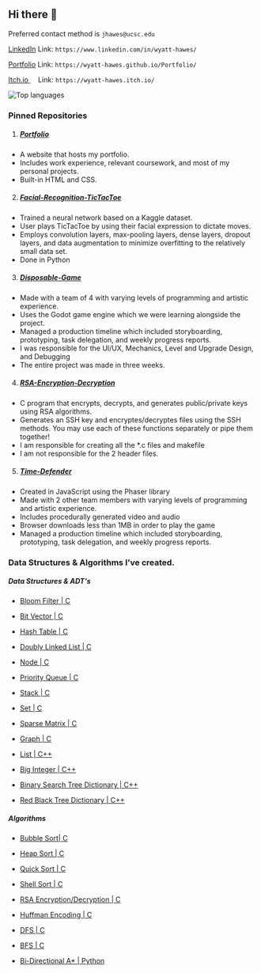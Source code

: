 Hi there 👋
---------

Preferred contact method is ```jhawes@ucsc.edu```

[LinkedIn](https://www.linkedin.com/in/wyatt-hawes/) Link: ```https://www.linkedin.com/in/wyatt-hawes/```

[Portfolio](https://wyatt-hawes.github.io/Portfolio/) Link: ```https://wyatt-hawes.github.io/Portfolio/```

[Itch.io   ](https://wyatt-hawes.itch.io/) &nbsp;&nbsp;&nbsp;&nbsp;Link: ```https://wyatt-hawes.itch.io/```

![Top languages](https://github-readme-stats.vercel.app/api/top-langs/?username=Wyatt-Hawes)

### Pinned Repositories

1. ##### [Portfolio](https://github.com/Wyatt-Hawes/Portfolio)
- A website that hosts my portfolio.
- Includes work experience, relevant coursework, and most of my personal projects.
- Built-in HTML and CSS.

2. ##### [Facial-Recognition-TicTacToe](https://github.com/Wyatt-Hawes/Facial-Recognition-TicTacToe)
- Trained a neural network based on a Kaggle dataset.
- User plays TicTacToe by using their facial expression to dictate moves.
- Employs convolution layers, max-pooling layers, dense layers, dropout layers,
  and data augmentation to minimize overfitting to the relatively small data set.
- Done in Python

3. ##### [Disposable-Game](https://github.com/Wyatt-Hawes/Disposable-Game)
- Made with a team of 4 with varying levels of programming and artistic experience.
- Uses the Godot game engine which we were learning alongside the project.
- Managed a production timeline which included storyboarding, prototyping, task delegation, 
and weekly progress reports.
- I was responsible for the UI/UX, Mechanics, Level and Upgrade Design, and Debugging
- The entire project was made in three weeks.

4. ##### [RSA-Encryption-Decryption](https://github.com/Wyatt-Hawes/RSA-Encryption-Decryption)
- C program that encrypts, decrypts, and generates public/private keys using RSA algorithms.
- Generates an SSH key and encryptes/decryptes files using the SSH methods. You may use each of these functions separately or pipe them together!
- I am responsible for creating all the *.c files and makefile
- I am not responsible for the 2 header files.

5. ##### [Time-Defender](https://github.com/Wyatt-Hawes/Time-Defender)
- Created in JavaScript using the Phaser library
- Made with 2 other team members with varying levels of programming and artistic experience.
- Includes procedurally generated video and audio
- Browser downloads less than 1MB in order to play the game
- Managed a production timeline which included storyboarding, prototyping, task delegation, and weekly progress reports.

### Data Structures & Algorithms I've created.

##### Data Structures & ADT's
- [Bloom Filter | C](https://github.com/Wyatt-Hawes/Data_Structures_in_C/blob/main/bf.c)
- [Bit Vector | C](https://github.com/Wyatt-Hawes/Data_Structures_in_C/blob/main/bv.c)
- [Hash Table | C](https://github.com/Wyatt-Hawes/Data_Structures_in_C/blob/main/ht.c)
- [Doubly Linked List | C](https://github.com/Wyatt-Hawes/Doubly_Linked_List_in_C/blob/main/List.c)
- [Node | C](https://github.com/Wyatt-Hawes/Data_Structures_in_C/blob/main/node.c)
- [Priority Queue | C](https://github.com/Wyatt-Hawes/Huffman-Encoding-Decoding/blob/main/pq.c)
- [Stack | C](https://github.com/Wyatt-Hawes/Huffman-Encoding-Decoding/blob/main/stack.c)
- [Set | C](https://github.com/Wyatt-Hawes/Sorting_Algorithms_in_C/blob/main/set.c)
- [Sparse Matrix | C](https://github.com/Wyatt-Hawes/Sparse_Matrix_in_C/blob/main/Matrix.c)
- [Graph | C](https://github.com/Wyatt-Hawes/Graph_with_adjacency_lists)

- [List | C++](https://github.com/Wyatt-Hawes/List_ADT_in_Cpp/blob/main/List.cpp)
- [Big Integer | C++](https://github.com/Wyatt-Hawes/Big_Integer_ADT_Cpp/blob/main/BigIntegerTest.cpp)
- [Binary Search Tree Dictionary | C++](https://github.com/Wyatt-Hawes/Dictionary_using_BST_Cpp)
- [Red Black Tree Dictionary | C++](https://github.com/Wyatt-Hawes/Dictionary_using_RBT_Cpp)

##### Algorithms
- [Bubble Sort| C](https://github.com/Wyatt-Hawes/Sorting_Algorithms_in_C/blob/main/bubble.c)
- [Heap Sort  | C](https://github.com/Wyatt-Hawes/Sorting_Algorithms_in_C/blob/main/heap.c)
- [Quick Sort | C](https://github.com/Wyatt-Hawes/Sorting_Algorithms_in_C/blob/main/quick.c)
- [Shell Sort | C](https://github.com/Wyatt-Hawes/Sorting_Algorithms_in_C/blob/main/shell.c)
- [RSA Encryption/Decryption | C](https://github.com/Wyatt-Hawes/RSA-Encryption-Decryption)
- [Huffman Encoding | C](https://github.com/Wyatt-Hawes/Huffman-Encoding-Decoding)
- [DFS | C](https://github.com/Wyatt-Hawes/DFS_and_BFS_in_C)
- [BFS | C](https://github.com/Wyatt-Hawes/DFS_and_BFS_in_C)
  
- [Bi-Directional A* | Python](https://github.com/Wyatt-Hawes/Bidirectional_AStar)

<!--
**Wyatt-Hawes/Wyatt-Hawes** is a ✨ _special_ ✨ repository because its `README.md` (this file) appears on your GitHub profile.

Here are some ideas to get you started:

- 🔭 I’m currently working on ...
- 🌱 I’m currently learning ...
- 👯 I’m looking to collaborate on ...
- 🤔 I’m looking for help with ...
- 💬 Ask me about ...
- 📫 How to reach me: ...
- 😄 Pronouns: ...
- ⚡ Fun fact: ...
-->
